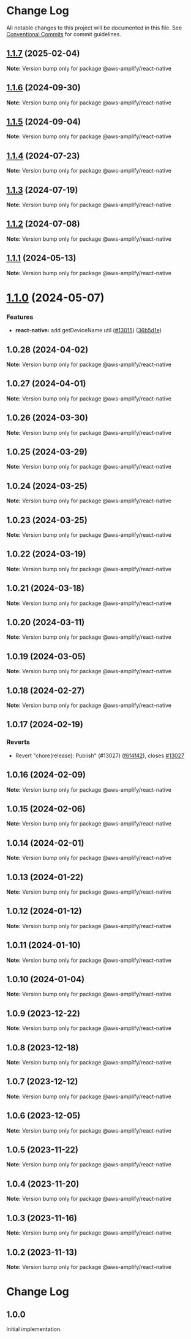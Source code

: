 # Change Log

All notable changes to this project will be documented in this file.
See [Conventional Commits](https://conventionalcommits.org) for commit guidelines.

## [1.1.7](https://github.com/aws-amplify/amplify-js/compare/@aws-amplify/react-native@1.1.6...@aws-amplify/react-native@1.1.7) (2025-02-04)

**Note:** Version bump only for package @aws-amplify/react-native

## [1.1.6](https://github.com/aws-amplify/amplify-js/compare/@aws-amplify/react-native@1.1.5...@aws-amplify/react-native@1.1.6) (2024-09-30)

**Note:** Version bump only for package @aws-amplify/react-native

## [1.1.5](https://github.com/aws-amplify/amplify-js/compare/@aws-amplify/react-native@1.1.4...@aws-amplify/react-native@1.1.5) (2024-09-04)

**Note:** Version bump only for package @aws-amplify/react-native

## [1.1.4](https://github.com/aws-amplify/amplify-js/compare/@aws-amplify/react-native@1.1.3...@aws-amplify/react-native@1.1.4) (2024-07-23)

**Note:** Version bump only for package @aws-amplify/react-native

## [1.1.3](https://github.com/aws-amplify/amplify-js/compare/@aws-amplify/react-native@1.1.2...@aws-amplify/react-native@1.1.3) (2024-07-19)

**Note:** Version bump only for package @aws-amplify/react-native

## [1.1.2](https://github.com/aws-amplify/amplify-js/compare/@aws-amplify/react-native@1.1.1...@aws-amplify/react-native@1.1.2) (2024-07-08)

**Note:** Version bump only for package @aws-amplify/react-native

## [1.1.1](https://github.com/aws-amplify/amplify-js/compare/@aws-amplify/react-native@1.1.0...@aws-amplify/react-native@1.1.1) (2024-05-13)

**Note:** Version bump only for package @aws-amplify/react-native

# [1.1.0](https://github.com/aws-amplify/amplify-js/compare/@aws-amplify/react-native@1.0.28...@aws-amplify/react-native@1.1.0) (2024-05-07)

### Features

- **react-native:** add getDeviceName util ([#13015](https://github.com/aws-amplify/amplify-js/issues/13015)) ([36b5d1e](https://github.com/aws-amplify/amplify-js/commit/36b5d1ef6c6151edfe26213a03eb4a1051058ca4))

## 1.0.28 (2024-04-02)

**Note:** Version bump only for package @aws-amplify/react-native

## 1.0.27 (2024-04-01)

**Note:** Version bump only for package @aws-amplify/react-native

## 1.0.26 (2024-03-30)

**Note:** Version bump only for package @aws-amplify/react-native

## 1.0.25 (2024-03-29)

**Note:** Version bump only for package @aws-amplify/react-native

## 1.0.24 (2024-03-25)

**Note:** Version bump only for package @aws-amplify/react-native

## 1.0.23 (2024-03-25)

**Note:** Version bump only for package @aws-amplify/react-native

## 1.0.22 (2024-03-19)

**Note:** Version bump only for package @aws-amplify/react-native

## 1.0.21 (2024-03-18)

**Note:** Version bump only for package @aws-amplify/react-native

## 1.0.20 (2024-03-11)

**Note:** Version bump only for package @aws-amplify/react-native

## 1.0.19 (2024-03-05)

**Note:** Version bump only for package @aws-amplify/react-native

## 1.0.18 (2024-02-27)

**Note:** Version bump only for package @aws-amplify/react-native

## 1.0.17 (2024-02-19)

### Reverts

- Revert "chore(release): Publish" (#13027) ([f6f4f42](https://github.com/aws-amplify/amplify-js/commit/f6f4f42befa04ed3c1502fa0adf17c6700abfddf)), closes [#13027](https://github.com/aws-amplify/amplify-js/issues/13027)

## 1.0.16 (2024-02-09)

**Note:** Version bump only for package @aws-amplify/react-native

## 1.0.15 (2024-02-06)

**Note:** Version bump only for package @aws-amplify/react-native

## 1.0.14 (2024-02-01)

**Note:** Version bump only for package @aws-amplify/react-native

## 1.0.13 (2024-01-22)

**Note:** Version bump only for package @aws-amplify/react-native

## 1.0.12 (2024-01-12)

**Note:** Version bump only for package @aws-amplify/react-native

## 1.0.11 (2024-01-10)

**Note:** Version bump only for package @aws-amplify/react-native

## 1.0.10 (2024-01-04)

**Note:** Version bump only for package @aws-amplify/react-native

## 1.0.9 (2023-12-22)

**Note:** Version bump only for package @aws-amplify/react-native

## 1.0.8 (2023-12-18)

**Note:** Version bump only for package @aws-amplify/react-native

## 1.0.7 (2023-12-12)

**Note:** Version bump only for package @aws-amplify/react-native

## 1.0.6 (2023-12-05)

**Note:** Version bump only for package @aws-amplify/react-native

## 1.0.5 (2023-11-22)

**Note:** Version bump only for package @aws-amplify/react-native

## 1.0.4 (2023-11-20)

**Note:** Version bump only for package @aws-amplify/react-native

## 1.0.3 (2023-11-16)

**Note:** Version bump only for package @aws-amplify/react-native

## 1.0.2 (2023-11-13)

**Note:** Version bump only for package @aws-amplify/react-native

# Change Log

## 1.0.0

Initial implementation.
